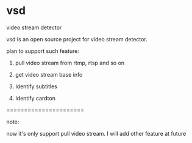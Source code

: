# vsd
video stream detector

vsd is an open source project for video stream detector.

plan to support such feature:

1. pull video stream from rtmp, rtsp and so on

2. get video stream base info

3. Identify subtitles

4. Identify cardton

======================

note:

now it's only support pull video stream.  I will add other feature at future



